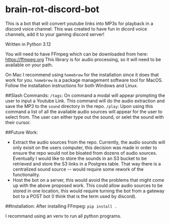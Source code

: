 # brain-rot-discord-bot

This is a bot that will convert youtube links into MP3s for playback in a discord voice channel. This was created to have fun in dicord voice channels, add it to your gaming discord server!

Written in Python 3.12

You will need to have FFmpeg which can be downloaded from here: https://ffmpeg.org
This library is for audio processing, so it will need to be available on your path.

On Mac I recommend using `homebrew` for the installation since it does that work for you. `homebrew` is a package management software tool for MacOS. Follow the installation instructions for both Windows and Linux.

##Slash Commands:
`/tags`: On command a modal will appear prompting the user to input a Youtube Link. This command will do the audio extraction and save the MP3 to the `sound` directory in the repo.
`/play`: Upon using this command a list of all the available audio sources will appear for the user to select from. The user can either type out the sound, or selet the sound with their cursor.

##Future Work:

- Extract the audio sources from the repo. Currently, the audio sounds will only exisit on the users computer, this decision was made in order to ensure the repo would not be bloated from dozens of audio sources. Eventually I would like to store the sounds in an S3 bucket to be retrieved and store the S3 links in a Postgres table. That way there is a centralized sound source -- would require some rework of the functionality.
- Host the bot on a server, this would avoid the problems that might come up with the above proposed work. This could allow audio sources to be stored in one location, this would require turning the bot from a gateway bot to a POST bot (I think that is the term used by discord).

##Installation:
After installing FFmpeg:
`pip install .`

I recommand using an venv to run all python programs.
